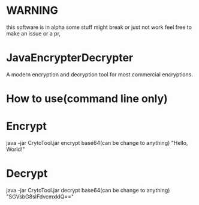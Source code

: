 # WARNING
this software is in alpha some stuff might break or just not work feel free to make an issue or a pr,

# JavaEncrypterDecrypter
A modern encryption and decryption tool for most commercial encryptions.

# How to use(command line only)

# Encrypt
java -jar CrytoTool.jar encrypt base64(can be change to anything) "Hello, World!"

# Decrypt
java -jar CrytoTool.jar decrypt base64(can be change to anything) "SGVsbG8sIFdvcmxkIQ=="

